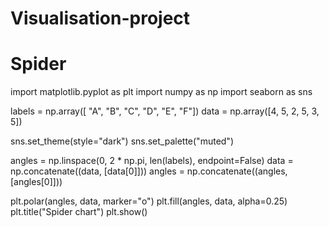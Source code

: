 # Visualisation-project

# Spider 
import matplotlib.pyplot as plt
import numpy as np
import seaborn as sns


labels = np.array([ "A", "B", "C", "D", "E", "F"])
data = np.array([4, 5, 2, 5, 3, 5])


sns.set_theme(style="dark")
sns.set_palette("muted")

angles = np.linspace(0, 2 * np.pi, len(labels), endpoint=False)
data = np.concatenate((data, [data[0]]))
angles = np.concatenate((angles, [angles[0]]))

plt.polar(angles, data, marker="o")
plt.fill(angles, data, alpha=0.25)
plt.title("Spider chart")
plt.show()
